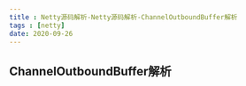 ```yaml
---
title : Netty源码解析-Netty源码解析-ChannelOutboundBuffer解析
tags : [netty]
date: 2020-09-26
---
```


## ChannelOutboundBuffer解析
